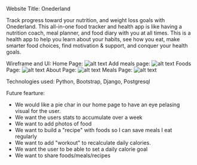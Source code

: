 Website Title: Onederland


Track progress toward your nutrition, and weight loss goals with Onederland. This all-in-one food tracker and health app is like having a nutrition coach, meal planner, and food diary with you at all times. This is a health app to help you learn about your habits, see how you eat,  make smarter food choices, find motivation & support, and conquer your health goals.

Wireframe and UI:
Home Page:
![alt text](./imgs/mainpage.png)
Add meals page:
![alt text](./imgs/addmeal.png)
Foods Page:
![alt text](./imgs/foodpage.png)
About Page:
![alt text](./imgs/about.png)
Meals Page:
![alt text](./imgs/mealpage.png)


Technologies used:  Python, Bootstrap, Django, Postgresql


Future fearture:
- We would like a pie char in our home page to have an eye pelasing visual for the user.
- We want the users stats to accumulate over a week
- We want to add photos of food
- We want to build a "recipe" with foods so I can save meals I eat regularly
- We want to add "workout" to recalculate daily calories.
- We want the user to be able to set a daily calorie goal
- We want to share foods/meals/recipes